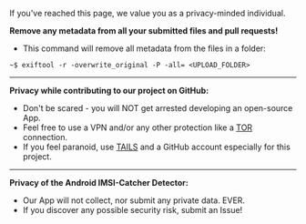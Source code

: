 If you've reached this page, we value you as a privacy-minded individual.

**Remove any metadata from all your submitted files and pull requests!**

* This command will remove all metadata from the files in a folder:

`~$ exiftool -r -overwrite_original -P -all= <UPLOAD_FOLDER>`

---

**Privacy while contributing to our project on GitHub:**

* Don't be scared - you will NOT get arrested developing an open-source App.
* Feel free to use a VPN and/or any other protection like a [TOR](https://www.torproject.org) connection.
* If you feel paranoid, use [TAILS](https://tails.boum.org/) and a GitHub account especially for this project.

---

**Privacy of the Android IMSI-Catcher Detector:**

* Our App will not collect, nor submit any private data. EVER.
* If you discover any possible security risk, submit an Issue!